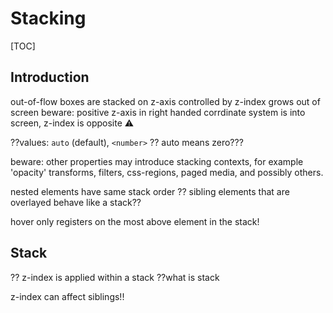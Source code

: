 # Stacking

[TOC]



<!-- ToDo: finish -->
<!-- note: legacy terminology in/out-of-flow -->

## Introduction

out-of-flow boxes are stacked on z-axis
controlled by z-index
grows out of screen
beware: positive z-axis in right handed corrdinate system is into screen, z-index is opposite ⚠️

??values: `auto` (default), `<number>` ??
auto means zero???

beware: other properties may introduce stacking contexts, for example 'opacity'
 transforms, filters, css-regions, paged media, and possibly others.


nested elements have same stack order ??
sibling elements that are overlayed behave like a stack??

hover only registers on the most above element in the stack!


## Stack

?? z-index is applied within a stack
??what is stack

z-index can affect siblings!!